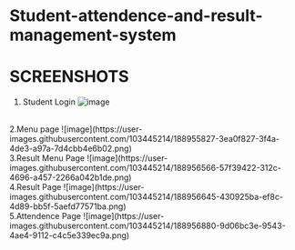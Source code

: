 # Student-attendence-and-result-management-system

# SCREENSHOTS

1. Student Login
![image](https://user-images.githubusercontent.com/103445214/188955216-c6de67e7-19f0-4bc1-a28d-df4b454cfa1c.png)
</br>
2.Menu page
![image](https://user-images.githubusercontent.com/103445214/188955827-3ea0f827-3f4a-4de3-a97a-7d4cbb4e6b02.png)
</br>
3.Result Menu Page
![image](https://user-images.githubusercontent.com/103445214/188956566-57f39422-312c-4696-a457-2266a042b1de.png)
</br>
4.Result Page
![image](https://user-images.githubusercontent.com/103445214/188956645-430925ba-ef8c-4d89-bb5f-5aefd77571ba.png)
</br>
5.Attendence Page
![image](https://user-images.githubusercontent.com/103445214/188956880-9d06bc3e-9543-4ae4-9112-c4c5e339ec9a.png)
</br>
